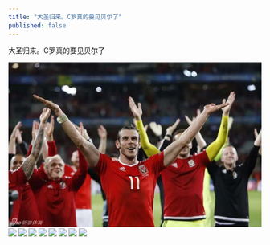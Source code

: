 ```yaml
---
title: "大圣归来。C罗真的要见贝尔了"
published: false
---
```

大圣归来。C罗真的要见贝尔了

![](./1.jpg)
![](./2.jpg)
![](./3.jpg)
![](./4.jpg)
![](./5.jpg)
![](./6.jpg)
![](./7.jpg)
![](./8.jpg)
![](./9.jpg)
